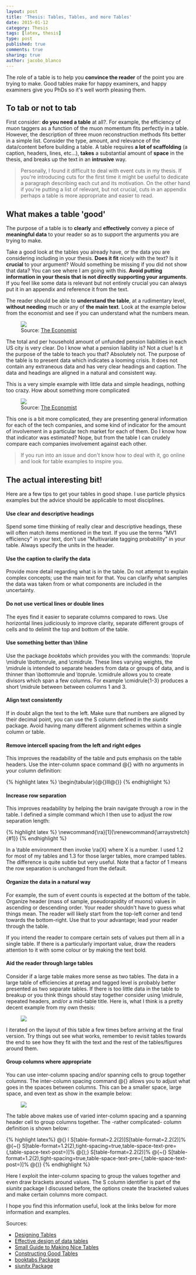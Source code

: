```yaml
---
layout: post
title: 'Thesis: Tables, Tables, and more Tables'
date: 2015-01-12
category: Thesis
tags: [latex, thesis]
type: post
published: true
comments: true
sharing: true
author: jacobo_blanco
---
```


The role of a table is to help you **convince the reader** of the point you are trying to make. Good tables make for happy examiners, and happy examiners give you PhDs so it's well worth pleasing them.

## To tab or not to tab

First consider: **do you need a table** at all?. For example, the efficiency of muon taggers as a function of the muon momentum fits perfectly in a table. However, the description of three muon reconstruction methods fits better in a simple list. Consider the type, amount, and relevance of the data/content before building a table. A table requires **a lot of scaffolding** (a caption, headers, lines, etc...), **takes** a substantial amount of **space** in the thesis, and breaks up the text in an **intrusive** way.

> Personally, I found it difficult to deal with event cuts in my thesis. If you're introducing cuts for the first time it might be useful to dedicate a paragraph describing each cut and its motivation. On the other hand if you're putting a list of relevant, but not crucial, cuts in an appendix perhaps a table is more appropriate and easier to read.

## What makes a table 'good'

The purpose of a table is to **clearly** and **effectively** convey a piece of **meaningful data** to your reader so as to support the arguments you are trying to make.

Take a good look at the tables you already have, or the data you are considering including in your thesis. **Does it fit** nicely with the text? Is it **crucial** to your argument? Would something be missing if you did not show that data? You can see where I am going with this. **Avoid putting information in your thesis that is not directly supporting your arguments**. If you feel like some data is relevant but not entirely crucial you can always put it in an appendix and reference it from the text.

The reader should be able to **understand the table**, at a rudimentary level, **without needing** much or any of **the main text**. Look at the example below from the economist and see if you can understand what the numbers mean.

<figure>
  <a href="/images/simple_table.gif"><img src="/images/simple_table.gif" /></a>
  <figcaption>Source: <a href="http://www.economist.com/node/18928863">The Economist</a></figcaption>
</figure>

The total and per household amount of unfunded pension liabilities in each US city is very clear. Do I know what a pension liability is? Not a clue! Is it the purpose of the table to teach you that? Absolutely not. The purpose of the table is to present data which indicates a looming crisis. It does not contain any extraneous data and has very clear headings and caption. The data and headings are aligned in a natural and consistent way.

This is a very simple example with little data and simple headings, nothing too crazy. How about something more complicated

<figure>
  <a href="/images/The-Economist-chart-of-IT-tech-giants.png"><img src="/images/The-Economist-chart-of-IT-tech-giants.png" /></a>
  <figcaption>Source: <a href="http://www.economist.com/node/16693547">The Economist</a></figcaption>
</figure>

This one is a bit more complicated, they are presenting general information for each of the tech companies, and some kind of indicator for the amount of involvement in a particular tech market for each of them. Do I know how that indicator was estimated? Nope, but from the table I can crudely compare each companies involvement against each other.

> If you run into an issue and don't know how to deal with it, go online and look for table examples to inspire you.

## The actual interesting bit!

Here are a few tips to get your tables in good shape. I use particle physics examples but the advice should be applicable to most disciplines.

#### Use clear and descriptive headings
Spend some time thinking of really clear and descriptive headings, these will often match items mentioned in the text. If you use the terms "MV1 efficiency" in your text, don't use "Multivariate tagging probability" in your table. Always specify the units in the header.

#### Use the caption to clarify the data
Provide more detail regarding what is in the table. Do not attempt to explain complex concepts; use the main text for that. You can clarify what samples the data was taken from or what components are included in the uncertainty.

#### Do not use vertical lines or double lines
The eyes find it easier to separate columns compared to rows. Use horizontal lines judiciously to improve clarity, separate different groups of cells and to delimit the top and bottom of the table.

#### Use something better than \hline
Use the package *booktabs* which provides you with the commands: \toprule \midrule \bottomrule, and \cmidrule. These lines varying weights, the \midrule is intended to separate headers from data or groups of data, and is thinner than \bottomrule and \toprule. \cmidrule allows you to create divisors which span a few columns. For example \cmidrule{1-3} produces a short \midrule between between columns 1 and 3.

#### Align text consistently
If in doubt align the text to the left. Make sure that numbers are aligned by their decimal point, you can use the S column defined in the *siunitx* package. Avoid having many different alignment schemes within a single column or table.

#### Remove intercell spacing from the left and right edges
This improves the readability of the table and puts emphasis on the table headers. Use the inter-column space command @{} with no arguments in your column definition:

{% highlight latex %}
\begin{tabular}{@{}lll@{}}
{% endhighlight %}

#### Increase row separation
This improves readability by helping the brain navigate through a row in the table. I defined a simple command which I then use to adjust the row separation length:

{% highlight latex %}
\newcommand{\ra}[1]{\renewcommand{\arraystretch}{#1}}
{% endhighlight %}

In a \table environment then invoke \ra{X} where X is a number. I used 1.2 for most of my tables and 1.3 for those larger tables, more cramped tables. The difference is quite subtle but very useful. Note that a factor of 1 means the row separation is unchanged from the default. 

#### Organize the data in a natural way
For example, the sum of event counts is expected at the bottom of the table. Organize header (mass of sample, pseudorapidity of muons) values in ascending or descending order. Your reader shouldn't have to guess what things mean. The reader will likely start from the top-left corner and tend towards the bottom-right. Use that to your advantage; lead your reader through the table.

If you intend the reader to compare certain sets of values put them all in a single table. If there is a particularly important value, draw the readers attention to it with some colour or by making the text bold.

#### Aid the reader through large tables
Consider if a large table makes more sense as two tables. The data in a large table of efficiencies at pretag and tagged level is probably better presented as two separate tables. If there is too little data in the table to breakup or you think things should stay together consider using \midrule, repeated headers, and/or a mid-table title. Here is, what I think is a pretty decent example from my own thesis:

<figure>
  <a href="/images/large_table_example.png"><img src="/images/large_table_example.png" /></a>
</figure>

I iterated on the layout of this table a few times before arriving at the final version. Try things out see what works, remember to revisit tables towards the end to see how they fit with the text and the rest of the tables/figures around them.

#### Group columns where appropriate

You can use inter-column spacing and/or spanning cells to group together columns. The inter-column spacing command @{} allows you to adjust what goes in the spaces between columns. This can be a smaller space, large space, and even text as show in the example below:

<figure>
  <a href="/images/intercell_spacing.png"><img src="/images/intercell_spacing.png" /></a>
</figure>

The table above makes use of varied inter-column spacing and a spanning header cell to group columns together. The -rather complicated- column definition is shown below:

{% highlight latex%}
@{}
l
S[table-format=2.2(2)]S[table-format=2.2(2)]%
@{~(}
S[table-format=1.2(2),tight-spacing=true,table-space-text-pre=(,table-space-text-post=)]%
@{)\;}
S[table-format=2.2(2)]%
@{~(}
S[table-format=1.2(2),tight-spacing=true,table-space-text-pre=(,table-space-text-post=)]%
@{)}
{% endhighlight %}

Here I exploit the inter-column spacing to group the values together and even draw brackets around values. The S column identifier is part of the *siunitx* package I discussed before, the options create the bracketed values and make certain columns more compact. 

I hope you find this information useful, look at the links below for more information and examples.

Sources:

 * [Designing Tables](http://www.ncsu.edu/labwrite/res/gh/gh-tables.html)
 * [Effective design of data tables](http://www.thinkui.co.uk/resources/effective-design-of-data-tables)
 * [Small Guide to Making Nice Tables](http://www.inf.ethz.ch/personal/markusp/teaching/guides/guide-tables.pdf)
 * [Constructing Good Tables](http://lilt.ilstu.edu/gmklass/pos138/datadisplay/sections/goodtables.htm#Efficiently)
 * [booktabs Package](http://www.ctan.org/pkg/booktabs)
 * [siunitx Package](http://www.ctan.org/pkg/siunitx)